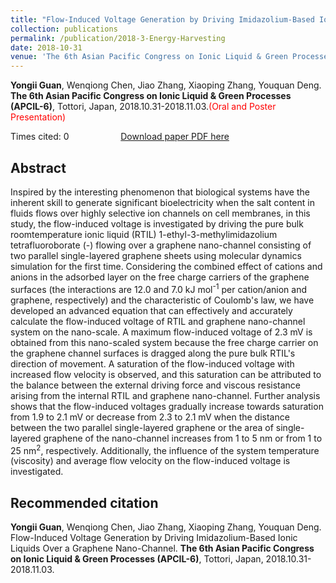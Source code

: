 ```yaml
---
title: "Flow-Induced Voltage Generation by Driving Imidazolium-Based Ionic Liquids Over a Graphene Nano-Channel"
collection: publications
permalink: /publication/2018-3-Energy-Harvesting
date: 2018-10-31
venue: 'The 6th Asian Pacific Congress on Ionic Liquid & Green Processes (APCIL-6)'
---
```


<b>Yongii Guan</b>, Wenqiong Chen, Jiao Zhang, Xiaoping Zhang, Youquan Deng. <b>The 6th Asian Pacific Congress on Ionic Liquid & Green Processes (APCIL-6)</b>, Tottori, Japan, 2018.10.31-2018.11.03.<span style="color: red;">(Oral and Poster Presentation)</span>

Times cited: 0 &nbsp; &nbsp; &nbsp; &nbsp; &nbsp; &nbsp; &nbsp; &nbsp; &nbsp; &nbsp; [Download paper PDF here](https://Yongji-Guan.github.io/files/2018-3.pdf)

## Abstract
Inspired by the interesting phenomenon that biological systems have the inherent skill to generate significant bioelectricity when the salt content in fluids flows over highly selective ion channels on cell membranes, in this study, the flow-induced voltage is investigated by driving the pure bulk roomtemperature ionic liquid (RTIL) 1-ethyl-3-methylimidazolium tetrafluoroborate (-) flowing over a graphene nano-channel consisting of two parallel single-layered graphene sheets using molecular dynamics simulation for the first time. Considering the combined effect of cations and anions in the adsorbed layer on the free charge carriers of the graphene surfaces (the interactions are 12.0 and 7.0 kJ mol<sup>-1</sup> per cation/anion and graphene, respectively) and the characteristic of Coulomb's law, we have developed an advanced equation that can effectively and accurately calculate the flow-induced voltage of RTIL and graphene nano-channel system on the nano-scale. A maximum flow-induced voltage of 2.3 mV is obtained from this nano-scaled system because the free charge carrier on the graphene channel surfaces is dragged along the pure bulk RTIL's direction of movement. A saturation of the flow-induced voltage with increased flow velocity is observed, and this saturation can be attributed to the balance between the external driving force and viscous resistance arising from the internal RTIL and graphene nano-channel. Further analysis shows that the flow-induced voltages gradually increase towards saturation from 1.9 to 2.1 mV or decrease from 2.3 to 2.1 mV when the distance between the two parallel single-layered graphene or the area of single-layered graphene of the nano-channel increases from 1 to 5 nm or from 1 to 25 nm<sup>2</sup>, respectively. Additionally, the influence of the system temperature (viscosity) and average flow velocity on the flow-induced voltage is investigated.

## Recommended citation
<b>Yongii Guan</b>, Wenqiong Chen, Jiao Zhang, Xiaoping Zhang, Youquan Deng. Flow-Induced Voltage Generation by Driving Imidazolium-Based Ionic Liquids Over a Graphene Nano-Channel. <b>The 6th Asian Pacific Congress on Ionic Liquid & Green Processes (APCIL-6)</b>, Tottori, Japan, 2018.10.31-2018.11.03.
